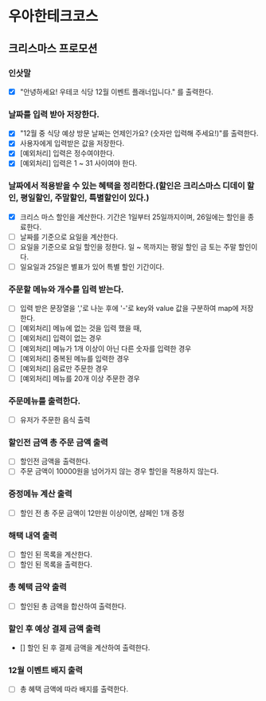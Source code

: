 # 우아한테크코스

## 크리스마스 프로모션

### 인삿말
- [x] "안녕하세요! 우테코 식당 12월 이벤트 플래너입니다." 를 출력한다.

### 날짜를 입력 받아 저장한다.
- [x] "12월 중 식당 예상 방문 날짜는 언제인가요? (숫자만 입력해 주세요!)"를 출력한다.
- [x] 사용자에게 입력받은 값을 저장한다.
- [x] [예외처리] 입력은 정수여야한다.
- [x] [예외처리] 입력은 1 ~ 31 사이여야 한다.

### 날짜에서 적용받을 수 있는 혜택을 정리한다.(할인은 크리스마스 디데이 할인, 평일할인, 주말할인, 특별할인이 있다.)
- [x] 크리스 마스 할인을 계산한다. 기간은 1일부터 25일까지이며, 26일에는 할인을 종료한다.
- [ ] 날짜를 기준으로 요일을 계산한다.
- [ ] 요일을 기준으로 요일 할인을 정한다. 일 ~ 목까지는 평일 할인 금 토는 주말 할인이다.
- [ ] 일요일과 25일은 별표가 있어 특별 할인 기간이다.

### 주문할 메뉴와 개수를 입력 받는다.
- [ ] 입력 받은 문장열을 ','로 나눈 후에 '-'로 key와 value 값을 구분하여 map에 저장한다.
- [ ] [예외처리] 메뉴에 없는 것을 입력 했을 때,
- [ ] [예외처리] 입력이 없는 경우
- [ ] [예외처리] 메뉴가 1개 이상이 아닌 다른 숫자를 입력한 경우
- [ ] [예외처리] 중복된 메뉴를 입력한 경우
- [ ] [예외처리] 음료만 주문한 경우
- [ ] [예외처리] 메뉴를 20개 이상 주문한 경우

### 주문메뉴를 출력한다.
- [ ] 유저가 주문한 음식 출력

### 할인전 금액 총 주문 금액 출력
- [ ] 할인전 금액을 출력한다.
- [ ] 주문 금액이 10000원을 넘어가지 않는 경우 할인을 적용하지 않는다.

### 증정메뉴 계산 출력
- [ ] 할인 전 총 주문 금액이 12만원 이상이면, 샴페인 1개 증정

### 해택 내역 출력
- [ ] 할인 된 목록을 계산한다.
- [ ] 할인 된 목록을 출력한다.

### 총 혜택 금약 출력
- [ ] 할인된 총 금액을 합산하여 출력한다.

### 할인 후 예상 결제 금액 출력
- [] 할인 된 후 결제 금액을 계산하여 출력한다.

### 12월 이벤트 배지 출력
- [ ] 총 혜택 금액에 따라 배지를 출력한다.